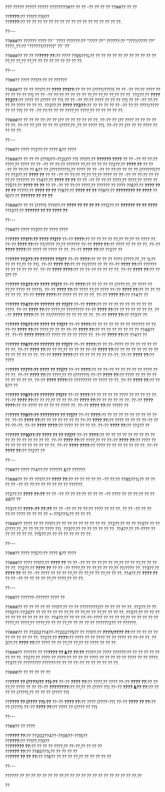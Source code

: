 ??? ????? ????? ????? ????????#?? ?? ?? -?? ?? ?? ??
??##?? ?? ??

??**????:**?? ??1??.??0??  
??**????:**?? ?? ?? ?? ?? ?? ?? ?? ?? ?? ?? ?? ?? ?? ?? ?? ?? ??.

??---

??###?? ?????? ????
??```????
????_??:?? "???? ??"
????_??:?? "????/???? ??"
????_??:?? "??????/????]"
??``??`

??###?? ?? ??
??**???? ??:**?? ???? ??95??%?? ?? ?? ?? ?? ?? ?? ?? ?? ?? ?? ?? ??,?? ??,?? ??,?? ?? ?? ?? ?? ?? ?? ?? ??.

??---

??##?? ???? ??1??:?? ?? ??????

??###?? ?? ??
??1??.?? **???? ??1??:**?? ?? ?? (????/????)
??  ?? -?? ??:?? ???? ?? ?? ?? ?? ?? ??]
??  ?? -?? ??:?? ?? ?? ?? ?? ??,?? ??,?? ??,?? ?? ??.
??2??.?? **???? ??2??:**?? ???? ?? (???? ?? ??)
??  ?? -?? ??:?? ???? ?? ?? ?? ??]
??  ?? -?? ??:?? ?? ?? ???? ?? ?? ??.
??3??.?? **???? ??3??:**?? ?? ?? ??
??  ?? -?? ??:?? ????/???? ?? ?? ??]
??  ?? -?? ??:?? ?? ?? ????,?? ????,?? ?? ?? ?? ?? ??.

??###?? ?? ?? ??
??-?? ?? ]?? ?? ?? ?? ?? ?? ??.
??-?? ?? ]?? ???? ?? ?? ?? ?? ?? ??.
??-?? ?? ]?? ?? ?? ?? (????.??.,?? ?? ???? ??).
??-?? ?? ]?? ?? ?? ???? ?? ?? ?? ??.

??---

??##?? ???? ??2??:?? ???? &?? ????

??###?? ?? ?? ?? (??10??-??20?? ??)
??1??.?? **?????? ????**
??  ?? -?? ?? ??:?? ????,?? ????
??  ?? -?? ?? ??:?? ?????? ??,?? ?? ?? ??
??2??.?? **???? ??**
??  ?? -?? ?? ??:?? ?? &?? ?? (????????),?? ????
??  ?? -?? ?? ??:?? ?? ?? ?? (??????)?? ??
??3??.?? **???? ??**
??  ?? -?? ?? ??:?? ??,?? ??,?? ????
??  ?? -?? ?? ??:?? ?? ?? ??,?? ?????? ??
??4??.?? **???? ?? ??**
??  ?? -?? ?? ??:?? ????,?? ????,?? ???? ??
??5??.?? **???? ?? ??**
??  ?? -?? ?? ??:?? ????,?? ?????? ?? ????
??6??.?? **???? ?? ?? ??**
??7??.?? **???? ?? ??**
??8??.?? **???? ?? ??**
??9??.?? **???????? ?? ????**
??10??.?? **?????? ?? ?? ??**

??###?? ?? ?? (????)
??11??.?? **???? ?? ?? ?? ??**
??12??.?? **?????? ?? ?? ????**
??13??.?? **?????? ?? ?? ???? ??**

??---

??##?? ???? ??3??:?? ???? ????

??**???? ??1??:?? ???? ??]??**
??-?? **????:**?? ?? ?? ?? ?? ??,?? ??,?? ?? ???? ??.
??-?? **???? ??:**?? ??/???? ??,?? ??????
??-?? **???? ??:**?? ???? ?? ?? ?? ??.
??-?? **???? ????:**?? ???? ?? ???? ?? ??.
??-?? **???? ??:**?? ??2?? ??

??**???? ??2??:?? ?????? ??]??**
??-?? **????:**?? ?? ?? ?? ???? (????.??.,?? %?? ?? ?? ??,?? ?? ??).
??-?? **???? ??:**?? ?? ??/???? ?? ??
??-?? **???? ??:**?? ?????? ?? ?? ?? ?? ?? ??.
??-?? **???? ????:**?? ?? ??-?? ?? ?? ?? ??.
??-?? **???? ??:**?? ??1?? ??

??**???? ??3??:?? ???? ??]??**
??-?? **????:**?? ?? ?? ?? ?? (????.??.,?? ???? ?? ??,?? ???? ?? ????).
??-?? **???? ??:**?? ???? ??,?? ????
??-?? **???? ??:**?? ?? ?? ?? ?? ?? ??.
??-?? **???? ????:**?? ???? ?? ?? ?? ??.
??-?? **???? ??:**?? ??4?? ??

??**???? ??4??:?? ?????? ?? ??]??**
??-?? **????:**?? ?? ?? ?? ?? ?? ?? ?? ?? ?? ????.
??-?? **???? ??:**?? ????,?? ????????
??-?? **???? ??:**?? ?? ?? ?? ?? ?? ??.
??-?? **???? ????:**?? ?? ??/?????? ?? ?? ?? ?? ??.
??-?? **???? ??:**?? ??3?? ??

??**???? ??5??:?? ???? ?? ??]??**
??-?? **????:**?? ?? ?? ?? ?? ?? ?? ?????? ?? ??.
??-?? **???? ??:**?? ????,?? ?? ??
??-?? **???? ??:**?? ?? ?? ?? ?? ?? ?? ?? ??48?? ??.
??-?? **???? ????:**?? ???? ?? ?? ?? ???? ??.
??-?? **???? ??:**?? ??4?? ??

??**???? ??6??:?? ?????? ?? ??]??**
??-?? **????:**?? ?? ??-???? ?? ?? ?? ?? ?? ?? ?? ??.
??-?? **???? ??:**?? ?? ??,?? ?? ?? ??
??-?? **???? ??:**?? ?? ?? ?? ?? ?? ?? ?? ?? ?? ?? ?? ?? ??.
??-?? **???? ????:**?? ?? ?? ?? ?? ?? ??-??.
??-?? **???? ??:**?? ????

??**???? ??7??:?? ???? ?? ??]??**
??-?? **????:**?? ?? ??-?? ?? ?? ?? ?? ?? ???? ?? ?? ??.
??-?? **???? ??:**?? ????,?? ?? (??????)
??-?? **???? ??:**?? ???? ?? ?? ?? ?? ?? ?? ?? ?? ??.
??-?? **???? ????:**?? ???????? ?? ???? ?? ??.
??-?? **???? ??:**?? ??5?? ??

??**???? ??8??:?? ?????? ??]??**
??-?? **????:**?? ?? ?? ?? ?? ???? ?? ?? ?? ?? ??.
??-?? **???? ??:**?? ?? ??,?? ?? ??
??-?? **???? ??:**?? ?? ?? ?? ?? ??.
??-?? **???? ????:**?? ??-???? ?? ?? ?? ?? ???? ??.
??-?? **???? ??:**?? ??1?? ??

??**???? ??9??:?? ???????? ?? ??]??**
??-?? **????:**?? ?? ?? ?? ?? ?? ?? ?? ?? ?? ??.
??-?? **???? ??:**?? ?? ?? ?? ?? ?? ??
??-?? **???? ??:**?? ???? ?? ?? ?? ??-?? ?? ??-??-??.
??-?? **???? ????:**?? ???? ?? ?? ?? ??.
??-?? **???? ??:**?? ??2?? ??

??**???? ??10??:?? ???? ?? ?? ??]??**
??-?? **????:**?? ?? ?? ?? ?? ?? ?? ?? ?? ?? ?? ?? ?? ?? ?? ?? ?? ??.
??-?? **???? ??:**?? ????,?? ??
??-?? **???? ??:**?? ???? ?? ?? ?? ?? ?? ?? ?? ?? ?? ??.
??-?? **???? ????:**?? ???? ?? ?? ?? ?? ?? ?? ??.
??-?? **???? ??:**?? ??2?? ??

??---

??##?? ???? ??4??:?? ?????? &?? ??????

??###?? ?? ??
??1??.?? **???? ??:**?? ?? ?? ??
??  ?? -?? ??:?? ??95??%?? ?? ??
??  ?? -?? ?? ??:?? ?? ?? ?? ?? ?? ??????.

??2??.?? **???? ??:??**
??  ?? -?? ?? ?? ??:?? ??
??  ?? -?? ???? ?? ?? ??:?? ?? ??48?? ??

??3??.?? **????-?? ??:??**
??  ?? -?? ?? ?? ??:?? ???? ?? ?? ??.
??  ?? -?? ?? ?? ??:?? ???? ?? ?? ?? ?? +-??5??%?? ?? ?? ??.

??###?? ???? ?? ??
??1??.?? ?? ?? ?? ?? ?? ?? ?? ??.
??2??.?? ?? ?? ??3?? ?? ?? (????.??.,?? ?? ??,?? ???? ??).
??3??.?? ?? ?? ?? ?? ?? ??.
??4??.?? ??-???? ?? ?? ?? ?? ?? ??.
??5??.?? ?? ?? ?? ?? ?? ?? ??.

??---

??##?? ???? ??5??:?? ???? &?? ????

??###?? ????
??1??.?? **???? ??**
??  ?? -?? ?? ?? ??.?? ?? ??,?? ?? ?? ??,?? ?? ?? ?? ??.
??2??.?? **???? ??**
??  ?? -?? ????,?? ?? ??,?? ?? ??,?? ??/???? ??.
??3??.?? **???? ??**
??  ?? -?? ???? ?? ?? ?? ??,?? ?? ??,?? ?? ??,?? ?? ??.
??4??.?? **???? ??**
??  ?? -?? ?? ?? ?? ?? ??,?? ????,?? ?? ??.

??---

??##?? ??????-?????? ???? ??

??###?? ?? ?? ?? ?? ??
??1??.?? ?? ?? ????????]?? ?? ?? ?? ?? ??.
??2??.?? ?? ??10??-??20?? ?? ?? ?? ?? ?? ??,?? ?? ??,?? ?? ??,?? ?? ?? ??.
??3??.?? ?? ?? ?? ?? ?? ?? ?? ?? ?? ?? ??.
??4??.?? ?? ?? ??-??-???? ?? ?? ?? ??,?? ?? ?? ?? ?? ?? ????,?? ????,?? ????,?? ?? ?? ??,?? ?? ?? ?? ?? ??????2?? ?? ??????.

??###?? ?? ??202??4??-??202??5?? ??
??1??.?? **????/???? ??:**?? ?? ?? ?? ?? ?? ?? ?? ?? ?? ??.
??2??.?? **????:**?? ???? ?? ?? ???? ?? ?? ???? ?? ??-?? ??.
??3??.?? **???? ??:**?? ???? ?? ?? ??,?? ??,?? ?? ???? ?? ?? ??.

??###?? ?????? ??
??**???? ?? &?? ??:??**
??1??.?? *???? ??????:*?? ?? ?? ?? ?? ?? ?? ?? ??.
??2??.?? *???? ?? ????:*?? ?? ?? ?? ???? ?? ?? ?? ?? ?? ???? ?? ?? ????.
??3??.?? *???????? ??????:*?? ?? ?? ??-?? ?? ?? ?? ?? ?? ??.

??###?? ?? ?? ?? ?? ??

??**???? ?? (????/?? ??):??**
??-?? **???? ??:**?? ????,?? ????
??-?? **???? ??:**?? ?? ??,?? ???? ?? ??
??-?? **????????:**?? ??,?? ?? (???? ??)
??-?? **???? &?? ??:**?? ?? ?? ?? (????),?? ?? ?? ?? (???? ??)

??**???? ?? (???? ??):??**
??-?? **???? ??:**?? ???? (????-??)
??-?? **???? ?? ??:**?? ?? (????)
??-?? **???? ??:**?? ???? ?? (???? ?? ??)

??---

??##?? ?? ????

??**???? ??:**?? ??202??4??-??06??-??15??  
??**????:**?? ??1??.??0??  
??**?????? ??:**?? ?? ?? ?? ????,?? ??-??,?? ?? ?? ??  
??**???? ??:**?? ??85??%?? ?? ?? ?? ??  
??**???? ?? ?? ??:**?? ??8?? ?? ?? ?? ??,?? ?? ?? ?? ?? ??

??---

??*???? ?? ?? ?? ?? ?? ?? ?? ??.?? ?? ?? ?? ?? ?? ?? ?? ?? ?? ?? ?? ??.*??

??